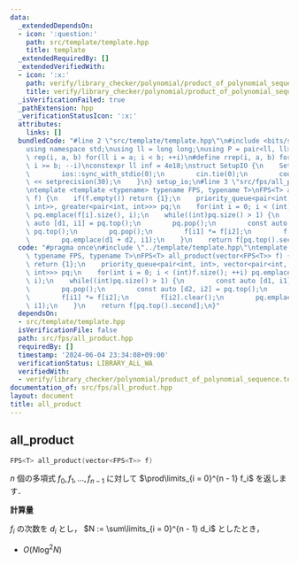 ```yaml
---
data:
  _extendedDependsOn:
  - icon: ':question:'
    path: src/template/template.hpp
    title: template
  _extendedRequiredBy: []
  _extendedVerifiedWith:
  - icon: ':x:'
    path: verify/library_checker/polynomial/product_of_polynomial_sequence.test.cpp
    title: verify/library_checker/polynomial/product_of_polynomial_sequence.test.cpp
  _isVerificationFailed: true
  _pathExtension: hpp
  _verificationStatusIcon: ':x:'
  attributes:
    links: []
  bundledCode: "#line 2 \"src/template/template.hpp\"\n#include <bits/stdc++.h>\n\
    using namespace std;\nusing ll = long long;\nusing P = pair<ll, ll>;\n#define\
    \ rep(i, a, b) for(ll i = a; i < b; ++i)\n#define rrep(i, a, b) for(ll i = a;\
    \ i >= b; --i)\nconstexpr ll inf = 4e18;\nstruct SetupIO {\n    SetupIO() {\n\
    \        ios::sync_with_stdio(0);\n        cin.tie(0);\n        cout << fixed\
    \ << setprecision(30);\n    }\n} setup_io;\n#line 3 \"src/fps/all_product.hpp\"\
    \ntemplate <template <typename> typename FPS, typename T>\nFPS<T> all_product(vector<FPS<T>>\
    \ f) {\n    if(f.empty()) return {1};\n    priority_queue<pair<int, int>, vector<pair<int,\
    \ int>>, greater<pair<int, int>>> pq;\n    for(int i = 0; i < (int)f.size(); ++i)\
    \ pq.emplace(f[i].size(), i);\n    while((int)pq.size() > 1) {\n        const\
    \ auto [d1, i1] = pq.top();\n        pq.pop();\n        const auto [d2, i2] =\
    \ pq.top();\n        pq.pop();\n        f[i1] *= f[i2];\n        f[i2].clear();\n\
    \        pq.emplace(d1 + d2, i1);\n    }\n    return f[pq.top().second];\n}\n"
  code: "#pragma once\n#include \"../template/template.hpp\"\ntemplate <template <typename>\
    \ typename FPS, typename T>\nFPS<T> all_product(vector<FPS<T>> f) {\n    if(f.empty())\
    \ return {1};\n    priority_queue<pair<int, int>, vector<pair<int, int>>, greater<pair<int,\
    \ int>>> pq;\n    for(int i = 0; i < (int)f.size(); ++i) pq.emplace(f[i].size(),\
    \ i);\n    while((int)pq.size() > 1) {\n        const auto [d1, i1] = pq.top();\n\
    \        pq.pop();\n        const auto [d2, i2] = pq.top();\n        pq.pop();\n\
    \        f[i1] *= f[i2];\n        f[i2].clear();\n        pq.emplace(d1 + d2,\
    \ i1);\n    }\n    return f[pq.top().second];\n}"
  dependsOn:
  - src/template/template.hpp
  isVerificationFile: false
  path: src/fps/all_product.hpp
  requiredBy: []
  timestamp: '2024-06-04 23:34:08+09:00'
  verificationStatus: LIBRARY_ALL_WA
  verifiedWith:
  - verify/library_checker/polynomial/product_of_polynomial_sequence.test.cpp
documentation_of: src/fps/all_product.hpp
layout: document
title: all_product
---
```


## all_product

```cpp
FPS<T> all_product(vector<FPS<T>> f)
```

$n$ 個の多項式 $f_0, f_1, ..., f_{n - 1}$ に対して $\prod\limits_{i = 0}^{n - 1} f_i$ を返します．

**計算量**

$f_i$ の次数を $d_i$ とし， $N := \sum\limits_{i = 0}^{n - 1} d_i$ としたとき，

- $O(N \log^2 {N})$